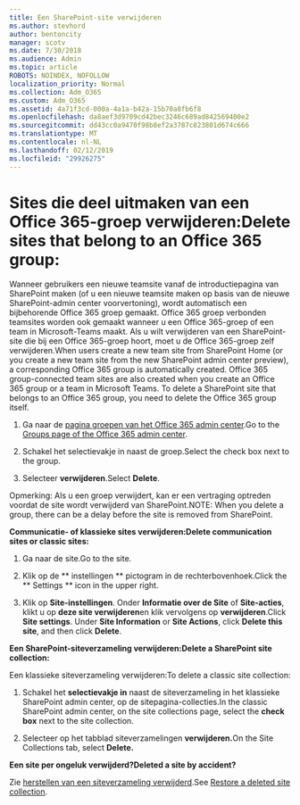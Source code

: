 ```yaml
---
title: Een SharePoint-site verwijderen
ms.author: stevhord
author: bentoncity
manager: scotv
ms.date: 7/30/2018
ms.audience: Admin
ms.topic: article
ROBOTS: NOINDEX, NOFOLLOW
localization_priority: Normal
ms.collection: Adm_O365
ms.custom: Adm_O365
ms.assetid: 4a71f3cd-000a-4a1a-b42a-15b70a8fb6f8
ms.openlocfilehash: da8aef3d9709cd42bec3246c689ad842569400e2
ms.sourcegitcommit: dd43cc0a9470f98b8ef2a3787c823801d674c666
ms.translationtype: MT
ms.contentlocale: nl-NL
ms.lasthandoff: 02/12/2019
ms.locfileid: "29926275"
---
```

# <a name="delete-sites-that-belong-to-an-office-365-group"></a><span data-ttu-id="03994-102">Sites die deel uitmaken van een Office 365-groep verwijderen:</span><span class="sxs-lookup"><span data-stu-id="03994-102">Delete sites that belong to an Office 365 group:</span></span>

<span data-ttu-id="03994-p101">Wanneer gebruikers een nieuwe teamsite vanaf de introductiepagina van SharePoint maken (of u een nieuwe teamsite maken op basis van de nieuwe SharePoint-admin center voorvertoning), wordt automatisch een bijbehorende Office 365 groep gemaakt. Office 365 groep verbonden teamsites worden ook gemaakt wanneer u een Office 365-groep of een team in Microsoft-Teams maakt. Als u wilt verwijderen van een SharePoint-site die bij een Office 365-groep hoort, moet u de Office 365-groep zelf verwijderen.</span><span class="sxs-lookup"><span data-stu-id="03994-p101">When users create a new team site from SharePoint Home (or you create a new team site from the new SharePoint admin center preview), a corresponding Office 365 group is automatically created. Office 365 group-connected team sites are also created when you create an Office 365 group or a team in Microsoft Teams. To delete a SharePoint site that belongs to an Office 365 group, you need to delete the Office 365 group itself.</span></span> 
  
1. <span data-ttu-id="03994-106">Ga naar de [pagina groepen van het Office 365 admin center](https://portal.office.com/adminportal/home#/groups).</span><span class="sxs-lookup"><span data-stu-id="03994-106">Go to the [Groups page of the Office 365 admin center](https://portal.office.com/adminportal/home#/groups).</span></span>
    
2. <span data-ttu-id="03994-107">Schakel het selectievakje in naast de groep.</span><span class="sxs-lookup"><span data-stu-id="03994-107">Select the check box next to the group.</span></span>
    
3. <span data-ttu-id="03994-108">Selecteer **verwijderen**.</span><span class="sxs-lookup"><span data-stu-id="03994-108">Select **Delete**.</span></span>
    
<span data-ttu-id="03994-109">Opmerking: Als u een groep verwijdert, kan er een vertraging optreden voordat de site wordt verwijderd van SharePoint.</span><span class="sxs-lookup"><span data-stu-id="03994-109">NOTE: When you delete a group, there can be a delay before the site is removed from SharePoint.</span></span>
  
<span data-ttu-id="03994-110">**Communicatie- of klassieke sites verwijderen:**</span><span class="sxs-lookup"><span data-stu-id="03994-110">**Delete communication sites or classic sites:**</span></span>

1. <span data-ttu-id="03994-111">Ga naar de site.</span><span class="sxs-lookup"><span data-stu-id="03994-111">Go to the site.</span></span>
  
2. <span data-ttu-id="03994-112">Klik op de \*\* instellingen \*\* pictogram in de rechterbovenhoek.</span><span class="sxs-lookup"><span data-stu-id="03994-112">Click the \*\* Settings \*\* icon in the upper right.</span></span> 
  
3. <span data-ttu-id="03994-p102">Klik op **Site-instellingen**. Onder **Informatie over de Site** of **Site-acties**, klikt u op **deze site verwijderen**en klik vervolgens op **verwijderen**.</span><span class="sxs-lookup"><span data-stu-id="03994-p102">Click **Site settings**. Under **Site Information** or **Site Actions**, click **Delete this site**, and then click **Delete**.</span></span>
  
<span data-ttu-id="03994-115">**Een SharePoint-siteverzameling verwijderen:**</span><span class="sxs-lookup"><span data-stu-id="03994-115">**Delete a SharePoint site collection:**</span></span>

<span data-ttu-id="03994-116">Een klassieke siteverzameling verwijderen:</span><span class="sxs-lookup"><span data-stu-id="03994-116">To delete a classic site collection:</span></span>
  
1. <span data-ttu-id="03994-117">Schakel het **selectievakje in** naast de siteverzameling in het klassieke SharePoint admin center, op de sitepagina-collecties.</span><span class="sxs-lookup"><span data-stu-id="03994-117">In the classic SharePoint admin center, on the site collections page, select the **check box** next to the site collection.</span></span> 
    
2. <span data-ttu-id="03994-118">Selecteer op het tabblad siteverzamelingen **verwijderen.**</span><span class="sxs-lookup"><span data-stu-id="03994-118">On the Site Collections tab, select **Delete.**</span></span>
    
<span data-ttu-id="03994-119">**Een site per ongeluk verwijderd?**</span><span class="sxs-lookup"><span data-stu-id="03994-119">**Deleted a site by accident?**</span></span>

<span data-ttu-id="03994-120">Zie [herstellen van een siteverzameling verwijderd](https://go.microsoft.com/fwlink/?linkid=867660).</span><span class="sxs-lookup"><span data-stu-id="03994-120">See [Restore a deleted site collection](https://go.microsoft.com/fwlink/?linkid=867660).</span></span>
  

